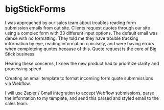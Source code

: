 # bigStickForms

I was approached by our sales team about troubles reading form submission emails from out site. Clients request quotes through our site using a complex form with 33 different input options. The default email was dense with no formatting. They told me they have trouble tracking information by eye, reading information concisely, and were having errors when completeing quotes because of this. Quote request is the core of Big Stick business.

Hearing these concerns, I knew the new product had to prioritize clarity and processing speed.


Creating an email template to format incomiing form quote submmissions via Webflow.


I will use Zapier / Gmail integration to accept Webflow submissions, parse the information to my template, and send this parsed and styled email to the sales team.
